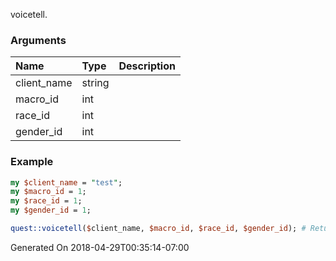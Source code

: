 voicetell.
### Arguments
**Name**|**Type**|**Description**
:---|:---|:---
client_name|string|
macro_id|int|
race_id|int|
gender_id|int|

### Example

```perl
my $client_name = "test";
my $macro_id = 1;
my $race_id = 1;
my $gender_id = 1;

quest::voicetell($client_name, $macro_id, $race_id, $gender_id); # Returns void
```


Generated On 2018-04-29T00:35:14-07:00